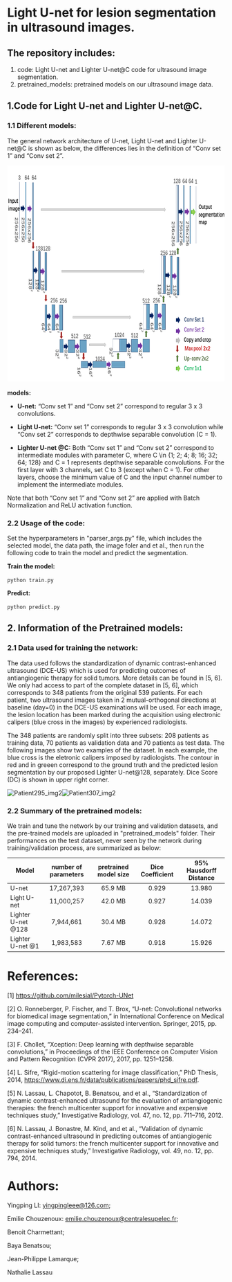 Light U-net for lesion segmentation in ultrasound images.
=================

## The repository includes: 
1) code: Light U-net and Lighter U-net@C code for ultrasound image segmentation.
2) pretrained_models: pretrained models on our ultrasound image data.


## 1.Code for Light U-net and Lighter U-net@C.

### 1.1 Different models:

The general network architecture of U-net, Light U-net and Lighter U-net@C is shown as below, the differences lies in the definition of “Conv set 1” and “Conv set 2”.

<div align=center><img width="700" height="500" src="general_network_architecture.png" alt="General network architecture for U-net, Light U-net and Lighter U-net"/></div>


**models:**

- **U-net:** “Conv set 1” and “Conv set 2” correspond to regular 3 x 3 convolutions.

- **Light U-net:** “Conv set 1” corresponds to regular 3 x 3 convolution while “Conv set 2” corresponds to depthwise separable convolution (C = 1).

- **Lighter U-net @C:** Both “Conv set 1” and “Conv set 2” correspond to intermediate modules with parameter C, where C \in {1; 2; 4; 8; 16; 32; 64; 128} and C = 1 represents depthwise separable convolutions. For the first layer with 3 channels, set C to 3 (except when C = 1). For other layers, choose the minimum value of C and the input channel
number to implement the intermediate modules.

Note that both “Conv set 1” and “Conv set 2” are applied with Batch Normalization and ReLU activation function.




### 2.2 Usage of the code:

Set the hyperparameters in "parser_args.py" file, which includes the selected model, the data path, the image foler and et al., then run the following code to train the model and predict the segmentation.

**Train the model:** 

```python train.py```

**Predict:** 

```python predict.py```



## 2. Information of the Pretrained models:

### 2.1 Data used for training the network:

The data used follows the standardization of dynamic contrast-enhanced ultrasound (DCE-US) which is used for predicting outcomes of antiangiogenic therapy for solid
tumors. More details can be found in [5, 6]. We only had access to part of the complete dataset in [5, 6], which corresponds to 348 patients from the original 539 patients.
For each patient, two ultrasound images taken in 2 mutual-orthogonal directions at baseline (day=0) in the DCE-US examinations will be used. 
For each image, the lesion location has been marked during the acquisition using electronic calipers (blue cross in the images) by experienced radiologists.

The 348 patients are randomly split into three subsets: 208 patients as training data, 70 patients as validation data and 70
patients as test data. The following images show two examples of the dataset. In each example, the blue cross is the eletronic calipers imposed by radiologists. The contour in red and in greeen correspond to the ground truth and the predicted lesion segmentation by our proposed Lighter U-net@128, separately. Dice Score (DC) is shown in upper right corner.

![Patient295_img2](Patient295_img2.png)![Patient307_img2](Patient307_img2.png)


### 2.2 Summary of the pretrained models:

We train and tune the network by our training and validation datasets, and the pre-trained models are uploaded in "pretrained_models" folder.
Their performances on the test dataset, never seen by the network during training/validation process, are summarized as below:


| Model                 | number of parameters    | pretrained model size     |  Dice Coefficient | 95% Hausdorff Distance|
| ----------            | :-----------:  | :-----------: | :-----------: | :-----------: |
| U-net                 | 17,267,393     | 65.9 MB       |0.929          |13.980         |
| Light U-net           | 11,000,257     | 42.0 MB       |0.927          |14.039         |
| Lighter U-net @128    | 7,944,661      | 30.4 MB       |0.928          |14.072         |
| Lighter U-net @1      | 1,983,583      | 7.67 MB       |0.918          | 15.926        |






# References:
[1]  https://github.com/milesial/Pytorch-UNet

[2] O. Ronneberger, P. Fischer, and T. Brox, “U-net: Convolutional networks for biomedical image segmentation,”
in International Conference on Medical image computing and computer-assisted intervention. Springer, 2015, pp. 234–241.

[3] F. Chollet, “Xception: Deep learning with depthwise separable convolutions,” in Proceedings of the IEEE
Conference on Computer Vision and Pattern Recognition (CVPR 2017), 2017, pp. 1251–1258.

[4] L. Sifre, “Rigid-motion scattering for image classification,” PhD Thesis, 2014, https://www.di.ens.fr/data/publications/papers/phd_sifre.pdf.

[5] N. Lassau, L. Chapotot, B. Benatsou, and et al., “Standardization of dynamic contrast-enhanced ultrasound
for the evaluation of antiangiogenic therapies: the french multicenter support for innovative and expensive
techniques study,” Investigative Radiology, vol. 47, no. 12, pp. 711–716, 2012.

[6] N. Lassau, J. Bonastre, M. Kind, and et al., “Validation of dynamic contrast-enhanced ultrasound in predicting
outcomes of antiangiogenic therapy for solid tumors: the french multicenter support for innovative and expensive
techniques study,” Investigative Radiology, vol. 49, no. 12, pp. 794, 2014.




# Authors:
Yingping LI: yingpingleee@126.com;

Emilie Chouzenoux: emilie.chouzenoux@centralesupelec.fr;

Benoit Charmettant;

Baya Benatsou;

Jean-Philippe Lamarque;

Nathalie Lassau
